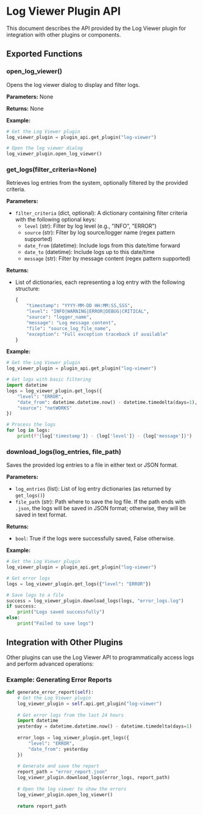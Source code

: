 # Log Viewer Plugin API

This document describes the API provided by the Log Viewer plugin for integration with other plugins or components.

## Exported Functions

### open_log_viewer()

Opens the log viewer dialog to display and filter logs.

**Parameters:** None

**Returns:** None

**Example:**
```python
# Get the Log Viewer plugin
log_viewer_plugin = plugin_api.get_plugin("log-viewer")

# Open the log viewer dialog
log_viewer_plugin.open_log_viewer()
```

### get_logs(filter_criteria=None)

Retrieves log entries from the system, optionally filtered by the provided criteria.

**Parameters:**
- `filter_criteria` (dict, optional): A dictionary containing filter criteria with the following optional keys:
  - `level` (str): Filter by log level (e.g., "INFO", "ERROR")
  - `source` (str): Filter by log source/logger name (regex pattern supported)
  - `date_from` (datetime): Include logs from this date/time forward
  - `date_to` (datetime): Include logs up to this date/time
  - `message` (str): Filter by message content (regex pattern supported)

**Returns:**
- List of dictionaries, each representing a log entry with the following structure:
  ```python
  {
      "timestamp": "YYYY-MM-DD HH:MM:SS,SSS",
      "level": "INFO|WARNING|ERROR|DEBUG|CRITICAL",
      "source": "logger_name",
      "message": "Log message content",
      "file": "source_log_file_name",
      "exception": "Full exception traceback if available"
  }
  ```

**Example:**
```python
# Get the Log Viewer plugin
log_viewer_plugin = plugin_api.get_plugin("log-viewer")

# Get logs with basic filtering
import datetime
logs = log_viewer_plugin.get_logs({
    "level": "ERROR",
    "date_from": datetime.datetime.now() - datetime.timedelta(days=1),
    "source": "netWORKS"
})

# Process the logs
for log in logs:
    print(f"{log['timestamp']} - {log['level']} - {log['message']}")
```

### download_logs(log_entries, file_path)

Saves the provided log entries to a file in either text or JSON format.

**Parameters:**
- `log_entries` (list): List of log entry dictionaries (as returned by `get_logs()`)
- `file_path` (str): Path where to save the log file. If the path ends with `.json`, the logs will be saved in JSON format; otherwise, they will be saved in text format.

**Returns:**
- `bool`: True if the logs were successfully saved, False otherwise.

**Example:**
```python
# Get the Log Viewer plugin
log_viewer_plugin = plugin_api.get_plugin("log-viewer")

# Get error logs
logs = log_viewer_plugin.get_logs({"level": "ERROR"})

# Save logs to a file
success = log_viewer_plugin.download_logs(logs, "error_logs.log")
if success:
    print("Logs saved successfully")
else:
    print("Failed to save logs")
```

## Integration with Other Plugins

Other plugins can use the Log Viewer API to programmatically access logs and perform advanced operations:

### Example: Generating Error Reports

```python
def generate_error_report(self):
    # Get the Log Viewer plugin
    log_viewer_plugin = self.api.get_plugin("log-viewer")
    
    # Get error logs from the last 24 hours
    import datetime
    yesterday = datetime.datetime.now() - datetime.timedelta(days=1)
    
    error_logs = log_viewer_plugin.get_logs({
        "level": "ERROR",
        "date_from": yesterday
    })
    
    # Generate and save the report
    report_path = "error_report.json"
    log_viewer_plugin.download_logs(error_logs, report_path)
    
    # Open the log viewer to show the errors
    log_viewer_plugin.open_log_viewer()
    
    return report_path
``` 